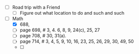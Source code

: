 - [ ] Road trip with a Friend
	- [ ] Figure out what location to do and such and such
- [ ] Math
	- [x] 688,
	- [ ] page 698, # 3, 4. 6, 8, 9, 24(c), 25, 27
	- [ ] page 708, # 30, 31(a).
	- [ ] page 714, # 3, 4, 5, 9, 10, 16, 23, 25, 26, 29, 30, 49, 50
	- [ ]  